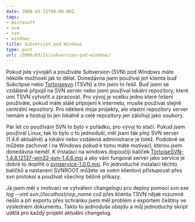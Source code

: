 ```yaml
---
date: 2008-03-31T00:00:00Z
tags:
- microsoft
- scm
- svn
- windows
title: Subversion pod Windows
type: post
url: /2008/03/31/subversion-pod-windows/
---
```


Pokud jste vývojáři a používáte Subversion (SVN) pod Windows máte několik možností jak to dělat. Donedávna jsem používal jen klienta buď Subclipse nebo <a href="https://tortoisesvn.tigris.org/">Tortoisesvn</a> (TSVN) a tím jsem to řešil. Buď jsem se vzdáleně připojil na SVN server nebo jsem používal lokální repozitory, které umí TSVN vytvořit a zpracovat. Pro vývoj je vcelku jedno které řešení používáte, pokud máte stálé připojení k internetu, musíte používat stejně centrální repozitory. Pro některé moje projekty, ale vlastní repozitory server nemám a hostuji to jen lokálně a celé repozitory jen zálohuji jako soubory.

Pár let co používám SVN to bylo v pořádku, pro vývoj to stačí. Pokud jsem používal Linux, tak to bylo o to jednoduší, měl jsem tak plný SVN server (1.4.6 aktuálně) a lokální nebo vzdálená administrace je totéž. Podobně se můžete zachovat i na Windows pokud k tomu máte motivaci, kterou jsem donedávna neměl. K instalaci na windows dopoučiji balíček <a href="https://tortoisesvn.net/downloads">TortoiseSVN-1.4.8.12137-win32-svn-1.4.6.msi</a> a aby vám fungoval server jako service je dobré to doplňit o <a href="https://svnservice.tigris.org">svnservice-1.0.0.msi</a>. Po jednoduché instalaci těchto balíčků a nastavení SVNROOT můžete ve svém klientovi přistupovat přes svn protokol a používat všechny běžné příkazy.

Já jsem měl v motivaci ve vytváření changelogu pro deploy pomoci <em>svn.exe log --xml svn://localhost/rep_name</em> což přes klienta TSVN nějak rozumně nešlo a při exportu přes schránku jsem měl problém s exportem češtiny ve výsledném dokumentu. Takto to jednoduše obejdu a můj jednoduchý skript udělá pro každý projekt aktuální changelog.
